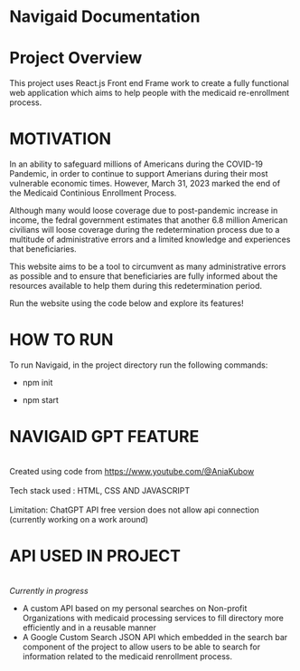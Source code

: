 # Navigaid Documentation

# Project Overview

This project uses React.js Front end Frame work to create a fully functional web application which aims to help people with the medicaid re-enrollment process.

# MOTIVATION

In an ability to safeguard millions of Americans during the COVID-19 Pandemic, in order to continue to support Amerians during their most vulnerable economic times. However, March 31, 2023 marked the end of the Medicaid Continious Enrollment Process.

Although many would loose coverage due to post-pandemic increase in income, the fedral government estimates that another 6.8 million American civilians will loose coverage during the redetermination process due to a multitude of administrative errors and a limited knowledge and experiences that beneficiaries.

This website aims to be a tool to circumvent as many administrative errors as possible and to ensure that beneficiaries are fully informed about the resources available to help them during this redetermination period.

Run the website using the code below and explore its features!

# HOW TO RUN

To run Navigaid, in the project directory run the following commands:

- npm init

- npm start

# NAVIGAID GPT FEATURE
<br />Created using code from https://www.youtube.com/@AniaKubow<br />
<br /> Tech stack used : HTML, CSS AND JAVASCRIPT <br />
<br /> Limitation: ChatGPT API free version does not allow api connection (currently working on a work around) <br />

# API USED IN PROJECT
<br /> *Currently in progress*<br />
- A custom API based on my personal searches on Non-profit Organizations with medicaid processing services to fill directory more efficiently and in a reusable manner<br />
- A Google Custom Search JSON API which embedded in the search bar component of the project to allow users to be able to search for information related to the medicaid renrollment process.<br />


